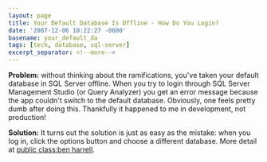 ```yaml
---
layout: page
title: Your Default Database Is Offline - How Do You Login?
date: '2007-12-06 10:22:27 -0600'
basename: your_default_da
tags: [tech, database, sql-server]
excerpt_separator: <!--more-->
---
```


**Problem:** without thinking about the ramifications, you've taken your default
database in SQL Server offline. When you try to login through SQL Server
Management Studio (or Query Analyzer) you get an error message because the app
couldn't switch to the default database. Obviously, one feels pretty dumb after
doing this. Thankfully it happened to me in development, not production!

**Solution:** It turns out the solution is just as easy as the mistake: when you
log in, click the options button and choose a different database. More detail at
<a
href="http://benharrell.wordpress.com/2007/01/15/cannot-open-user-default-database-login-failed-login-failed-for-user-username-microsoft-sql-server-error-4064/">public
class:ben harrell</a>.
